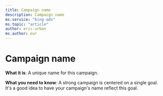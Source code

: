 ```yaml
---
title: Campaign name
description: Campaign name
ms.service: "bing-ads"
ms.topic: "article"
author: eric-urban
ms.author: eur
---
```


# Campaign name

**What it is**: A unique name for this campaign.

**What you need to know**: A strong campaign is centered on a single goal. It's a good idea to have your campaign's name reflect this goal.


